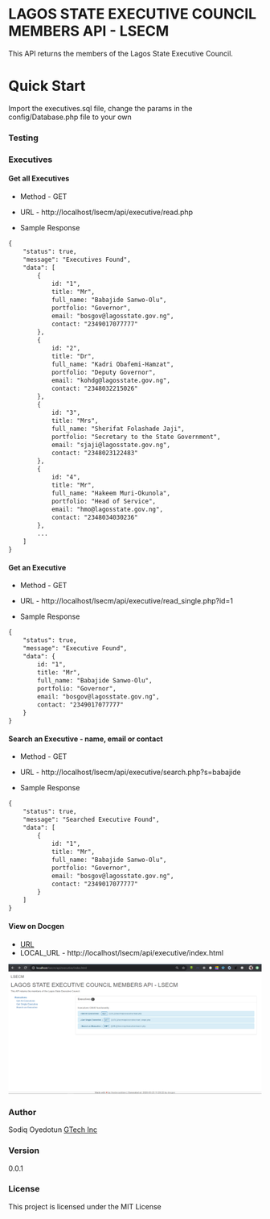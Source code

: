 # LAGOS STATE EXECUTIVE COUNCIL MEMBERS API - LSECM

This API returns the members of the Lagos State Executive Council.

# Quick Start

Import the executives.sql file, change the params in the config/Database.php file to your own

### Testing

### Executives

#### Get all Executives

* Method - GET

* URL - http://localhost/lsecm/api/executive/read.php

* Sample Response

```
{
    "status": true,
    "message": "Executives Found",
    "data": [
        {
            id: "1",
            title: "Mr",
            full_name: "Babajide Sanwo-Olu",
            portfolio: "Governor",
            email: "bosgov@lagosstate.gov.ng",
            contact: "2349017077777"
        },
        {
            id: "2",
            title: "Dr",
            full_name: "Kadri Obafemi-Hamzat",
            portfolio: "Deputy Governor",
            email: "kohdg@lagosstate.gov.ng",
            contact: "2348032215026"
        },
        {
            id: "3",
            title: "Mrs",
            full_name: "Sherifat Folashade Jaji",
            portfolio: "Secretary to the State Government",
            email: "sjaji@lagosstate.gov.ng",
            contact: "2348023122483"
        },
        {
            id: "4",
            title: "Mr",
            full_name: "Hakeem Muri-Okunola",
            portfolio: "Head of Service",
            email: "hmo@lagosstate.gov.ng",
            contact: "2348034030236"
        },
        ...
    ]
}
```

#### Get an Executive

* Method - GET

* URL - http://localhost/lsecm/api/executive/read_single.php?id=1

* Sample Response

```
{
    "status": true,
    "message": "Executive Found",
    "data": {
        id: "1",
        title: "Mr",
        full_name: "Babajide Sanwo-Olu",
        portfolio: "Governor",
        email: "bosgov@lagosstate.gov.ng",
        contact: "2349017077777"
    }
}
```

#### Search an Executive - name, email or contact

* Method - GET

* URL - http://localhost/lsecm/api/executive/search.php?s=babajide

* Sample Response

```
{
    "status": true,
    "message": "Searched Executive Found",
    "data": [
        {
            id: "1",
            title: "Mr",
            full_name: "Babajide Sanwo-Olu",
            portfolio: "Governor",
            email: "bosgov@lagosstate.gov.ng",
            contact: "2349017077777"
        }
    ]
}
```

#### View on Docgen

* [URL](http://soyedotunprojectdemos.000webhostapp.com/lsecm/index.html)
* LOCAL_URL - http://localhost/lsecm/api/executive/index.html

![Task screenshot](screenshot.png)

### Author

Sodiq Oyedotun
[GTech Inc](http://mba-ies-fps.000webhostapp.com/sodiqoyedotun.com/index.html)

### Version

0.0.1

### License

This project is licensed under the MIT License